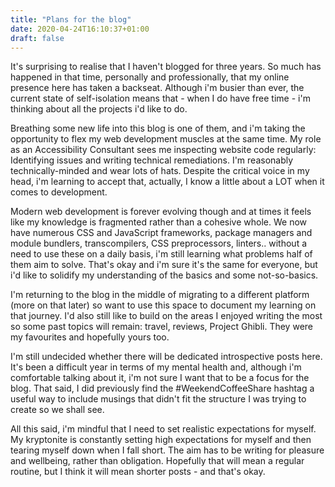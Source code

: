 ```yaml
---
title: "Plans for the blog"
date: 2020-04-24T16:10:37+01:00
draft: false
---
```


It's surprising to realise that I haven't blogged for three years. So much has happened in that time, personally and professionally, that my online presence here has taken a backseat. Although i'm busier than ever, the current state of self-isolation means that - when I do have free time - i'm thinking about all the projects i'd like to do.

Breathing some new life into this blog is one of them, and i'm taking the opportunity to flex my web development muscles at the same time. My role as an Accessibility Consultant sees me inspecting website code regularly: Identifying issues and writing technical remediations. I'm reasonably technically-minded and wear lots of hats. Despite the critical voice in my head, i'm learning to accept that, actually, I know a little about a LOT when it comes to development.

Modern web development is forever evolving though and at times it feels like my knowledge is fragmented rather than a cohesive whole. We now have numerous CSS and JavaScript frameworks, package managers and module bundlers, transcompilers, CSS preprocessors, linters.. without a need to use these on a daily basis, i'm still learning what problems half of them aim to solve. That's okay and i'm sure it's the same for everyone, but i'd like to solidify my understanding of the basics and some not-so-basics.

I'm returning to the blog in the middle of migrating to a different platform (more on that later) so want to use this space to document my learning on that journey. I'd also still like to build on the areas I enjoyed writing the most so some past topics will remain: travel, reviews, Project Ghibli. They were my favourites and hopefully yours too.

I'm still undecided whether there will be dedicated introspective posts here. It's been a difficult year in terms of my mental health and, although i'm comfortable talking about it, i'm not sure I want that to be a focus for the blog. That said, I did previously find the #WeekendCoffeeShare hashtag a useful way to include musings that didn't fit the structure I was trying to create so we shall see.

All this said, i'm mindful that I need to set realistic expectations for myself. My kryptonite is constantly setting high expectations for myself and then tearing myself down when I fall short. The aim has to be writing for pleasure and wellbeing, rather than obligation. Hopefully that will mean a regular routine, but I think it will mean shorter posts - and that's okay.
